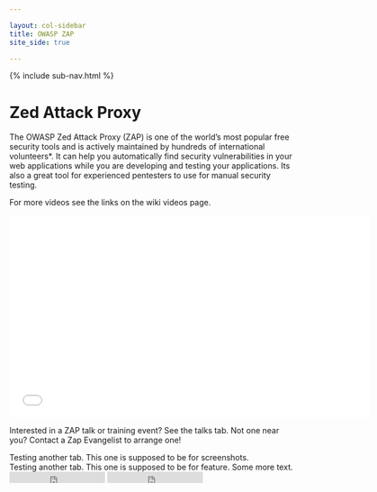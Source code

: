 ```yaml
---

layout: col-sidebar
title: OWASP ZAP
site_side: true

---
```

<!-- rebuild 2 -->
{% include sub-nav.html %}

<h1 class="page-title">Zed Attack Proxy</h1>

<div id="main" class="page-body tab" role="tabpanel" aria-labelledby="main-link" tabindex="0">
  <p>The OWASP Zed Attack Proxy (ZAP) is one of the world’s most popular free security tools and is actively maintained by hundreds of international volunteers*. It can help you automatically find security vulnerabilities in your web applications while you are developing and testing your applications. Its also a great tool for experienced pentesters to use for manual security testing. </p>
  <p>For more videos see the links on the wiki videos page.</p>
  <div class="video-container">
    <iframe src="//www.youtube.com/embed/ztfgip-UhWw?" allowfullscreen="true" width="640" height="360" frameborder="0"></iframe>
  </div>
  <p>Interested in a ZAP talk or training event? See the talks tab. Not one near you? Contact a Zap Evangelist to arrange one! </p>
</div>

<div id="screenshots" class="page-body tab remove-el" role="tabpanel" aria-labelledby="screenshots-link" tabindex="0">
  Testing another tab. This one is supposed to be for screenshots.
</div>

<div id="features" class="page-body tab remove-el" role="tabpanel" aria-labelledby="features-link" tabindex="0">
  Testing another tab. This one is supposed to be for feature. Some more text.
</div>

<div class="github-buttons">
  <iframe src="https://ghbtns.com/github-btn.html?user=twbs&repo=bootstrap&type=star&count=true" frameborder="0" scrolling="0" width="170px" height="20px"></iframe>
  <iframe src="https://ghbtns.com/github-btn.html?user=twbs&repo=bootstrap&type=watch&count=true&v=2" frameborder="0" scrolling="0" width="170px" height="20px"></iframe>
</div>
